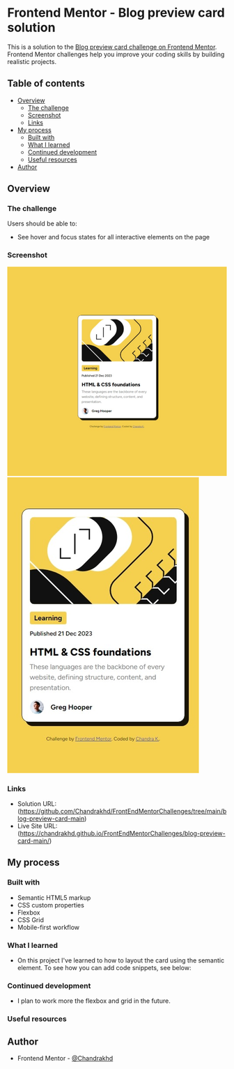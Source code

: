 # Frontend Mentor - Blog preview card solution

This is a solution to the [Blog preview card challenge on Frontend Mentor](https://www.frontendmentor.io/challenges/blog-preview-card-ckPaj01IcS). Frontend Mentor challenges help you improve your coding skills by building realistic projects.

## Table of contents

- [Overview](#overview)
  - [The challenge](#the-challenge)
  - [Screenshot](#screenshot)
  - [Links](#links)
- [My process](#my-process)
  - [Built with](#built-with)
  - [What I learned](#what-i-learned)
  - [Continued development](#continued-development)
  - [Useful resources](#useful-resources)
- [Author](#author)


## Overview

### The challenge

Users should be able to:

- See hover and focus states for all interactive elements on the page

### Screenshot

![](./assets/images/desktopView.jpeg)
![](./assets/images/mobileView.jpeg)

### Links

- Solution URL: (https://github.com/Chandrakhd/FrontEndMentorChallenges/tree/main/blog-preview-card-main)
- Live Site URL:(https://chandrakhd.github.io/FrontEndMentorChallenges/blog-preview-card-main/)

## My process

### Built with

- Semantic HTML5 markup
- CSS custom properties
- Flexbox
- CSS Grid
- Mobile-first workflow

### What I learned

- On this project I've learned to how to layout the card using the semantic element.
  To see how you can add code snippets, see below:

### Continued development

- I plan to work more the flexbox and grid in the future.

### Useful resources

## Author

- Frontend Mentor - [@Chandrakhd](https://www.frontendmentor.io/profile/Chandrakhd)
